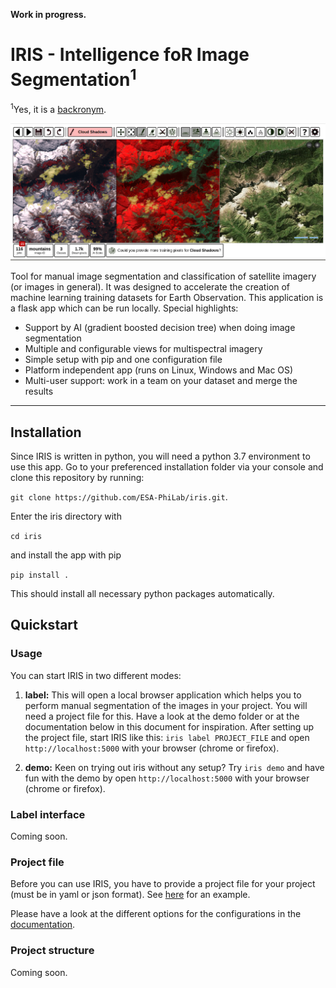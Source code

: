 **Work in progress.**

# IRIS - Intelligence foR Image Segmentation<sup>1</sup>
<sup>1</sup>Yes, it is a <a href="https://en.wikipedia.org/wiki/Backronym">backronym</a>.

<img src="preview/segmentation.png" />

Tool for manual image segmentation and classification of satellite imagery (or images in general). It was designed to accelerate the creation of machine learning training datasets for Earth Observation. This application is a flask app which can be run locally. Special highlights:
* Support by AI (gradient boosted decision tree) when doing image segmentation
* Multiple and configurable views for multispectral imagery
* Simple setup with pip and one configuration file
* Platform independent app (runs on Linux, Windows and Mac OS)
* Multi-user support: work in a team on your dataset and merge the results

<hr />

## Installation
Since IRIS is written in python, you will need a python 3.7 environment to use this app.
Go to your preferenced installation folder via your console and clone this repository by running:

`git clone https://github.com/ESA-PhiLab/iris.git`.

Enter the iris directory with

`cd iris`

and install the app with pip

`pip install .`

This should install all necessary python packages automatically.

## Quickstart
### Usage

You can start IRIS in two different modes:
1) **label:** This will open a local browser application which helps you to perform manual segmentation of the images in your project. You will need a project file for this. Have a look at the demo folder or at the documentation below in this document for inspiration. After setting up the project file, start IRIS like this: `iris label PROJECT_FILE` and open `http://localhost:5000` with your browser (chrome or firefox).

2) **demo:** Keen on trying out iris without any setup? Try `iris demo` and have fun with the demo by open `http://localhost:5000` with your browser (chrome or firefox).

### Label interface
Coming soon.

### Project file
Before you can use IRIS, you have to provide a project file for your project (must be in yaml or json format). See [here](demo/cloud-segmentation.json) for an example.

Please have a look at the different options for the configurations in the [documentation](docs/config.md).

### Project structure
Coming soon.
